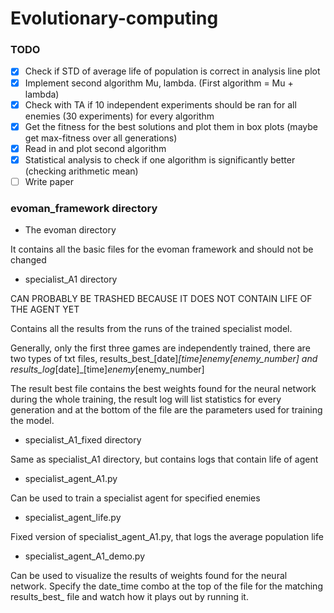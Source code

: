 # Evolutionary-computing

### TODO

- [x] Check if STD of average life of population is correct in analysis line plot
- [x] Implement second algorithm Mu, lambda. (First algorithm = Mu + lambda)
- [x] Check with TA if 10 independent experiments should be ran for all enemies (30 experiments) for every algorithm
- [x] Get the fitness for the best solutions and plot them in box plots (maybe get max-fitness over all generations)
- [x] Read in and plot second algorithm
- [x] Statistical analysis to check if one algorithm is significantly better (checking arithmetic mean)
- [ ] Write paper

### evoman_framework directory

- The evoman directory

It contains all the basic files for the evoman framework and should not be changed

- specialist_A1 directory

CAN PROBABLY BE TRASHED BECAUSE IT DOES NOT CONTAIN LIFE OF THE AGENT YET

Contains all the results from the runs of the trained specialist model.

Generally, only the first three games are independently trained, there are two types of txt files,
results_best_[date]_[time]_enemy_[enemy_number] and results_log_[date]_[time]_enemy_[enemy_number]

The result best file contains the best weights found for the neural network during the whole training, the result log will list statistics for every generation and at the bottom of the file are the parameters used for training the model.


- specialist_A1_fixed directory

Same as specialist_A1 directory, but contains logs that contain life of agent

- specialist_agent_A1.py

Can be used to train a specialist agent for specified enemies

- specialist_agent_life.py

Fixed version of specialist_agent_A1.py, that logs the average population life

- specialist_agent_A1_demo.py

Can be used to visualize the results of weights found for the neural network. Specify the date_time combo at the top of the file for the matching results_best_ file and watch how it plays out by running it.